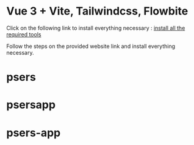 # Vue 3 + Vite, Tailwindcss, Flowbite

Click on the following link to install everything necessary :
[install all the required tools](https://flowbite.com/docs/getting-started/vue/) 

Follow the steps on the provided website link and install everything necessary.
# psers
# psersapp
# psers-app
